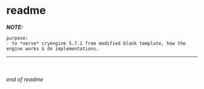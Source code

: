 # readme

__*NOTE:*__
```
purpose:
- to *verse* cryengine 5.7.1 from modified blank template, how the engine works & do implementations.
```

---

<br>

###### end of readme
